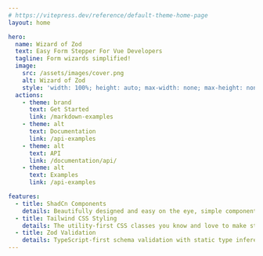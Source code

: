 ```yaml
---
# https://vitepress.dev/reference/default-theme-home-page
layout: home

hero:
  name: Wizard of Zod
  text: Easy Form Stepper For Vue Developers
  tagline: Form wizards simplified!
  image:
    src: /assets/images/cover.png
    alt: Wizard of Zod
    style: 'width: 100%; height: auto; max-width: none; max-height: none; border-radius: 1rem;'
  actions:
    - theme: brand
      text: Get Started
      link: /markdown-examples
    - theme: alt
      text: Documentation
      link: /api-examples
    - theme: alt
      text: API
      link: /documentation/api/
    - theme: alt
      text: Examples
      link: /api-examples

features:
  - title: ShadCn Components
    details: Beautifully designed and easy on the eye, simple components ready for use.
  - title: Tailwind CSS Styling
    details: The utility-first CSS classes you know and love to make styling and customisation a breeze.
  - title: Zod Validation
    details: TypeScript-first schema validation with static type inference.
---
```


